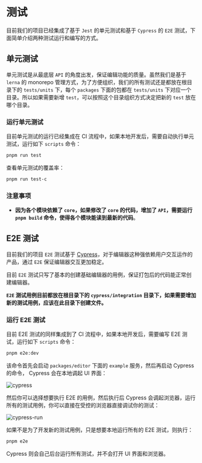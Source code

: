 # 测试
目前我们的项目已经集成了基于 `Jest` 的单元测试和基于 `Cypress` 的 `E2E` 测试，下面简单介绍两种测试运行和编写的方式。

## 单元测试
单元测试是从最底层 `API` 的角度出发，保证编辑功能的质量。虽然我们是基于 `lerna` 的 monorepo 管理方式，为了方便组织，我们的所有测试还是都放在根目录下的 `tests/units` 下，每个 `packages` 下面的包都在 `tests/units` 下对应一个目录。所以如果需要新增 `test`，可以按照这个目录组织方式决定把新的 `test` 放在哪个目录。

### 运行单元测试
目前单元测试的运行已经集成在 CI 流程中，如果本地开发后，需要自动执行单元测试，运行如下 `scripts` 命令：
```bash
pnpm run test
```
查看单元测试的覆盖率：
```bash
pnpm run test-c
```

### 注意事项
- **因为各个模块依赖了 `core`，如果修改了 `core` 的代码，增加了 `API`，需要运行 `pnpm build` 命令，使得各个模块能读到最新的代码**。

## E2E 测试
目前我们的项目 `E2E` 测试基于 [Cypress](https://docs.cypress.io/)，对于编辑器这种强依赖用户交互运作的产品，通过 `E2E` 保证编辑器交互更加稳定。

目前 `E2E` 测试只写了基本的创建基础编辑器的用例，保证打包后的代码能正常创建编辑器。

**`E2E` 测试用例目前都放在根目录下的 `cypress/integration` 目录下，如果需要增加新的测试用例，应该在此目录下创建文件。**

### 运行 E2E 测试
目前 E2E 测试的同样集成到了 CI 流程中，如果本地开发后，需要编写 E2E 测试，运行如下 `scripts` 命令：
```bash
pnpm e2e:dev
```
该命令首先会启动 `packages/editor` 下面的 `example` 服务，然后再启动 Cypress 的命令， Cypress 会在本地调起 UI 界面：

![cypress](images/cypress.jpg)

然后你可以选择想要执行 E2E 的用例，然后执行后 Cypress 会调起浏览器，运行所有的测试用例，你可以直接在受控的浏览器直接调试你的测试：

![cypress-run](images/cypress-run.jpg)

如果不是为了开发新的测试用例，只是想要本地运行所有的 E2E 测试，则执行：
```bash
pnpm e2e
```
Cypress 则会自己后台运行所有测试，并不会打开 UI 界面和浏览器。